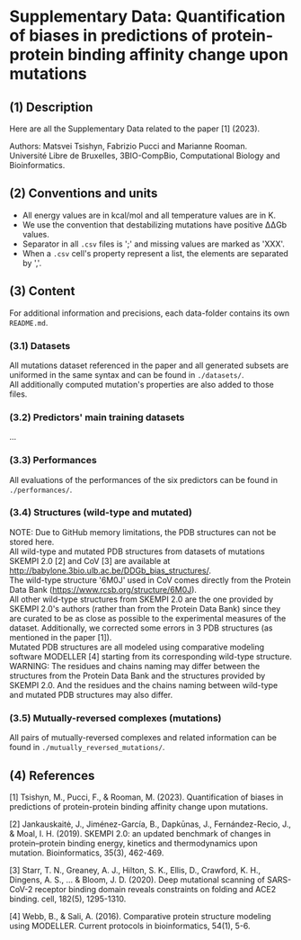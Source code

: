 
# Supplementary Data: Quantification of biases in predictions of protein-protein binding affinity change upon mutations


## (1) Description
Here are all the Supplementary Data related to the paper [1] (2023).

Authors: Matsvei Tsishyn, Fabrizio Pucci and Marianne Rooman.  
Université Libre de Bruxelles, 3BIO-CompBio, Computational Biology and Bioinformatics.


## (2) Conventions and units
- All energy values are in kcal/mol and all temperature values are in K.
- We use the convention that destabilizing mutations have positive ΔΔGb values.
- Separator in all `.csv` files is ';' and missing values are marked as 'XXX'.
- When a `.csv` cell's property represent a list, the elements are separated by ','.


## (3) Content
For additional information and precisions, each data-folder contains its own `README.md`.

### (3.1) Datasets
All mutations dataset referenced in the paper and all generated subsets are uniformed in the same syntax and can be found in `./datasets/`.  
All additionally computed mutation's properties are also added to those files.

### (3.2) Predictors' main training datasets
...

### (3.3) Performances
All evaluations of the performances of the six predictors can be found in `./performances/`.

### (3.4) Structures (wild-type and mutated)
NOTE: Due to GitHub memory limitations, the PDB structures can not be stored here.  
All wild-type and mutated PDB structures from datasets of mutations SKEMPI 2.0 [2] and CoV [3] are available at  http://babylone.3bio.ulb.ac.be/DDGb_bias_structures/.  
The wild-type structure '6M0J' used in CoV comes directly from the Protein Data Bank (https://www.rcsb.org/structure/6M0J).  
All other wild-type structures from SKEMPI 2.0 are the one provided by SKEMPI 2.0's authors (rather than from the Protein Data Bank) since they are curated to be as close as possible to the experimental measures of the dataset. Additionally, we corrected some errors in 3 PDB structures (as mentioned in the paper [1]).  
Mutated PDB structures are all modeled using comparative modeling software MODELLER [4] starting from its corresponding wild-type structure.  
WARNING: The residues and chains naming may differ between the structures from the Protein Data Bank and the structures provided by SKEMPI 2.0. And the residues and the chains naming between wild-type and mutated PDB structures may also differ.

### (3.5) Mutually-reversed complexes (mutations)
All pairs of mutually-reversed complexes and related information can be found in `./mutually_reversed_mutations/`.


## (4) References
  [1] Tsishyn, M., Pucci, F., & Rooman, M. (2023). Quantification of biases in predictions of protein-protein binding affinity change upon mutations.

  [2] Jankauskaitė, J., Jiménez-García, B., Dapkūnas, J., Fernández-Recio, J., & Moal, I. H. (2019). SKEMPI 2.0: an updated benchmark of changes in protein–protein binding energy, kinetics and thermodynamics upon mutation. Bioinformatics, 35(3), 462-469.

  [3] Starr, T. N., Greaney, A. J., Hilton, S. K., Ellis, D., Crawford, K. H., Dingens, A. S., ... & Bloom, J. D. (2020). Deep mutational scanning of SARS-CoV-2 receptor binding domain reveals constraints on folding and ACE2 binding. cell, 182(5), 1295-1310.

  [4] Webb, B., & Sali, A. (2016). Comparative protein structure modeling using MODELLER. Current protocols in bioinformatics, 54(1), 5-6.
